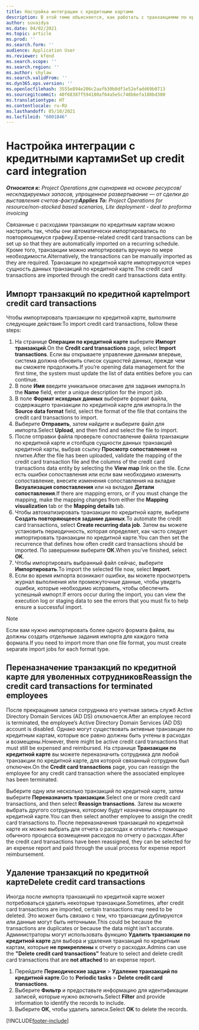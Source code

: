 ```yaml
---
title: Настройка интеграции с кредитными картами
description: В этой теме объясняется, как работать с транзакциями по кредитным картам, связанным с расходами.
author: suvaidya
ms.date: 04/02/2021
ms.topic: article
ms.prod: ''
ms.search.form: ''
audience: Application User
ms.reviewer: kfend
ms.search.scope: ''
ms.search.region: ''
ms.author: shylaw
ms.search.validFrom: ''
ms.dyn365.ops.version: ''
ms.openlocfilehash: 3555e894e206c2aafb30b0df1e52efadd69b0713
ms.sourcegitcommit: 40f68387f594180af64a5e5c748b6efa188bd300
ms.translationtype: HT
ms.contentlocale: ru-RU
ms.lasthandoff: 05/10/2021
ms.locfileid: "6001846"
---
```

# <a name="set-up-credit-card-integration"></a><span data-ttu-id="8e075-103">Настройка интеграции с кредитными картами</span><span class="sxs-lookup"><span data-stu-id="8e075-103">Set up credit card integration</span></span>

<span data-ttu-id="8e075-104">_**Относится к:** Project Operations для сценариев на основе ресурсов/нескладируемых запасов, упрощенное развертывание — от сделки до выставления счетов-фактур_</span><span class="sxs-lookup"><span data-stu-id="8e075-104">_**Applies To:** Project Operations for resource/non-stocked based scenarios, Lite deployment - deal to proforma invoicing_</span></span>

<span data-ttu-id="8e075-105">Связанные с расходами транзакции по кредитным картам можно настроить так, чтобы они автоматически импортировались по повторяющемуся графику.</span><span class="sxs-lookup"><span data-stu-id="8e075-105">Expense-related credit card transactions can be set up so that they are automatically imported on a recurring schedule.</span></span> <span data-ttu-id="8e075-106">Кроме того, транзакции можно импортировать вручную по мере необходимости.</span><span class="sxs-lookup"><span data-stu-id="8e075-106">Alternatively, the transactions can be manually imported as they are required.</span></span> <span data-ttu-id="8e075-107">Транзакции по кредитной карте импортируются через сущность данных транзакций по кредитной карте.</span><span class="sxs-lookup"><span data-stu-id="8e075-107">The credit card transactions are imported through the credit card transactions data entity.</span></span>

## <a name="import-credit-card-transactions"></a><span data-ttu-id="8e075-108">Импорт транзакций по кредитной карте</span><span class="sxs-lookup"><span data-stu-id="8e075-108">Import credit card transactions</span></span>

<span data-ttu-id="8e075-109">Чтобы импортировать транзакции по кредитной карте, выполните следующие действия:</span><span class="sxs-lookup"><span data-stu-id="8e075-109">To import credit card transactions, follow these steps:</span></span>

1. <span data-ttu-id="8e075-110">На странице **Операции по кредитной карте** выберите **Импорт транзакций**.</span><span class="sxs-lookup"><span data-stu-id="8e075-110">On the **Credit card transactions** page, select **Import transactions**.</span></span> <span data-ttu-id="8e075-111">Если вы открываете управление данными впервые, система должна обновить список сущностей данных, прежде чем вы сможете продолжить.</span><span class="sxs-lookup"><span data-stu-id="8e075-111">If you’re opening data management for the first time, the system must update the list of data entities before you can continue.</span></span>
2. <span data-ttu-id="8e075-112">В поле **Имя** введите уникальное описание для задания импорта.</span><span class="sxs-lookup"><span data-stu-id="8e075-112">In the **Name** field, enter a unique description for the import job.</span></span>
3. <span data-ttu-id="8e075-113">В поле **Формат исходных данных** выберите формат файла, содержащего транзакции по кредитной карте для импорта.</span><span class="sxs-lookup"><span data-stu-id="8e075-113">In the **Source data format** field, select the format of the file that contains the credit card transactions to import.</span></span>
4. <span data-ttu-id="8e075-114">Выберите **Отправить**, затем найдите и выберите файл для импорта.</span><span class="sxs-lookup"><span data-stu-id="8e075-114">Select **Upload**, and then find and select the file to import.</span></span>
5. <span data-ttu-id="8e075-115">После отправки файла проверьте сопоставление файла транзакции по кредитной карте и столбцов сущности данных транзакций кредитной карты, выбрав ссылку **Просмотр сопоставления** на плитке.</span><span class="sxs-lookup"><span data-stu-id="8e075-115">After the file has been uploaded, validate the mapping of the credit card transaction file and the columns of the credit card transactions data entity by selecting the **View map** link on the tile.</span></span> <span data-ttu-id="8e075-116">Если есть ошибки сопоставления или если вам необходимо изменить сопоставление, внесите изменения сопоставления на вкладке **Визуализация сопоставления** или на вкладке **Детали сопоставления**.</span><span class="sxs-lookup"><span data-stu-id="8e075-116">If there are mapping errors, or if you must change the mapping, make the mapping changes from either the **Mapping visualization** tab or the **Mapping details** tab.</span></span>
6. <span data-ttu-id="8e075-117">Чтобы автоматизировать транзакции по кредитной карте, выберите **Создать повторяющееся задание данных**.</span><span class="sxs-lookup"><span data-stu-id="8e075-117">To automate the credit card transactions, select **Create recurring data job**.</span></span> <span data-ttu-id="8e075-118">Затем вы можете установить периодичность, которая определяет, как часто следует импортировать транзакции по кредитной карте.</span><span class="sxs-lookup"><span data-stu-id="8e075-118">You can then set the recurrence that defines how often credit card transactions should be imported.</span></span> <span data-ttu-id="8e075-119">По завершении выберите **ОК**.</span><span class="sxs-lookup"><span data-stu-id="8e075-119">When you’ve finished, select **OK**.</span></span>
7. <span data-ttu-id="8e075-120">Чтобы импортировать выбранный файл сейчас, выберите **Импортировать**.</span><span class="sxs-lookup"><span data-stu-id="8e075-120">To import the selected file now, select **Import**.</span></span>
8. <span data-ttu-id="8e075-121">Если во время импорта возникают ошибки, вы можете просмотреть журнал выполнения или промежуточные данные, чтобы увидеть ошибки, которые необходимо исправить, чтобы обеспечить успешный импорт.</span><span class="sxs-lookup"><span data-stu-id="8e075-121">If errors occur during the import, you can view the execution log or staging data to see the errors that you must fix to help ensure a successful import.</span></span>

> [!NOTE]
> <span data-ttu-id="8e075-122">Если вам нужно импортировать более одного формата файла, вы должны создать отдельные задания импорта для каждого типа формата.</span><span class="sxs-lookup"><span data-stu-id="8e075-122">If you need to import more than one file format, you must create separate import jobs for each format type.</span></span>

## <a name="reassign-the-credit-card-transactions-for-terminated-employees"></a><span data-ttu-id="8e075-123">Переназначение транзакций по кредитной карте для уволенных сотрудников</span><span class="sxs-lookup"><span data-stu-id="8e075-123">Reassign the credit card transactions for terminated employees</span></span>

<span data-ttu-id="8e075-124">После прекращения записи сотрудника его учетная запись служб Active Directory Domain Services (AD DS) отключается.</span><span class="sxs-lookup"><span data-stu-id="8e075-124">After an employee record is terminated, the employee’s Active Directory Domain Services (AD DS) account is disabled.</span></span> <span data-ttu-id="8e075-125">Однако могут существовать активные транзакции по кредитным картам, которые все равно должны быть учтены в расходах и возмещены.</span><span class="sxs-lookup"><span data-stu-id="8e075-125">However, there might be active credit card transactions that must still be expensed and reimbursed.</span></span> <span data-ttu-id="8e075-126">На странице **Транзакции по кредитной карте** вы можете переназначить сотрудника для любой транзакции по кредитной карте, для которой связанный сотрудник был отключен.</span><span class="sxs-lookup"><span data-stu-id="8e075-126">On the **Credit card transactions** page, you can reassign the employee for any credit card transaction where the associated employee has been terminated.</span></span>

<span data-ttu-id="8e075-127">Выберите одну или несколько транзакций по кредитной карте, затем выберите **Переназначить транзакции**.</span><span class="sxs-lookup"><span data-stu-id="8e075-127">Select one or more credit card transactions, and then select **Reassign transactions**.</span></span> <span data-ttu-id="8e075-128">Затем вы можете выбрать другого сотрудника, которому будут назначены операции по кредитной карте.</span><span class="sxs-lookup"><span data-stu-id="8e075-128">You can then select another employee to assign the credit card transactions to.</span></span> <span data-ttu-id="8e075-129">После переназначения транзакций по кредитной карте их можно выбрать для отчета о расходах и оплатить с помощью обычного процесса возмещения расходов по отчету о расходах.</span><span class="sxs-lookup"><span data-stu-id="8e075-129">After the credit card transactions have been reassigned, they can be selected for an expense report and paid through the usual process for expense report reimbursement.</span></span>

## <a name="delete-credit-card-transactions"></a><span data-ttu-id="8e075-130">Удаление транзакций по кредитной карте</span><span class="sxs-lookup"><span data-stu-id="8e075-130">Delete credit card transactions</span></span> 

<span data-ttu-id="8e075-131">Иногда после импорта транзакций по кредитной карте может потребоваться удалить некоторые транзакции.</span><span class="sxs-lookup"><span data-stu-id="8e075-131">Sometimes, after credit card transactions are imported, certain transactions may need to be deleted.</span></span> <span data-ttu-id="8e075-132">Это может быть связано с тем, что транзакции дублируются или данные могут быть неточными.</span><span class="sxs-lookup"><span data-stu-id="8e075-132">This could be because the transactions are duplicates or because the data might isn't accurate.</span></span> <span data-ttu-id="8e075-133">Администраторы могут использовать функцию **Удалить транзакции по кредитной карте** для выбора и удаления транзакций по кредитным картам, которые **не прикреплены** к отчету о расходах.</span><span class="sxs-lookup"><span data-stu-id="8e075-133">Admins can use the **"Delete credit card transactions"** feature to select and delete credit card transactions that are **not attached** to an expense report.</span></span> 

1. <span data-ttu-id="8e075-134">Перейдите **Периодические задачи** > **Удаление транзакций по кредитной карте**.</span><span class="sxs-lookup"><span data-stu-id="8e075-134">Go to **Periodic tasks** > **Delete credit card transactions**.</span></span>
2. <span data-ttu-id="8e075-135">Выберите **Фильтр** и предоставьте информацию для идентификации записей, которые нужно включить.</span><span class="sxs-lookup"><span data-stu-id="8e075-135">Select **Filter** and provide information to identify the records to include.</span></span>
3. <span data-ttu-id="8e075-136">Выберите **ОК**, чтобы удалить записи.</span><span class="sxs-lookup"><span data-stu-id="8e075-136">Select **OK** to delete the records.</span></span> 

[!INCLUDE[footer-include](../includes/footer-banner.md)]

